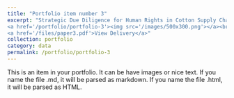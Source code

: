 ```yaml
---
title: "Portfolio item number 3"
excerpt: "Strategic Due Diligence for Human Rights in Cotton Supply Chains<br/>
<a href='/portfolio/portfolio-3'><img src='/images/500x300.png'></a><br/>
<a href='/files/paper3.pdf'>View Delivery</a>"
collection: portfolio
category: data
permalink: /portfolio/portfolio-3
---
```


This is an item in your portfolio. It can be have images or nice text. If you name the file .md, it will be parsed as markdown. If you name the file .html, it will be parsed as HTML. 
